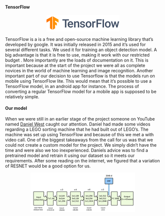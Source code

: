 #### TensorFlow

<p align="center"><img src="https://github.com/LEGO-challenge/LEGO-dataset/blob/main/ReadMePictures/tensorflow.png"/ alt="tf-logo2"  width="237" height="53"></p>

TensorFlow is a is a free and open-source machine learning library that’s developed by google. It was initially released in 2015 and it’s used for several different tasks. We used it for training an object detection model. A big advantage is that it is free to use, making it work with our restricted budget . More importantly are the loads of documentation on it. This is important because at the start of the project we were all as complete novices in the world of machine learning and image recognition. Another important part of our decision to use Tensorflow is that the models run on mobile using TensorFlow lite. This would mean that it’s possible to use a TensorFlow model, in an android app for instance. The process of converting a regular TensorFlow model for a mobile app is supposed to be relatively simple.

#### Our model

When we were still in an earlier stage of the project someone on YouTube named [Daniel West](https://www.youtube.com/watch?v=04JkdHEX3Yk "Daniel West's YouTube channel") caught our attention. Daniel had made some videos regarding a LEGO sorting machine that he had built out of LEGO’s. The machine was set up using TensorFlow and because of this we met a with video call. One of the biggest takeaways from the call for us was that we could not create a custom model for the project. We simply didn’t have the time and were also we too inexperienced. Daniels advice was to find a pretrained model and retrain it using our dataset so it meets our requirements. After some reading on the internet, we figured that a variation of RESNET would be a good option for us. 

<p align="center"><img src="https://github.com/LEGO-challenge/LEGO-dataset/blob/main/ReadMePictures/resnet50.png"/ alt="renet-image"  width="340" height="128"></p>
